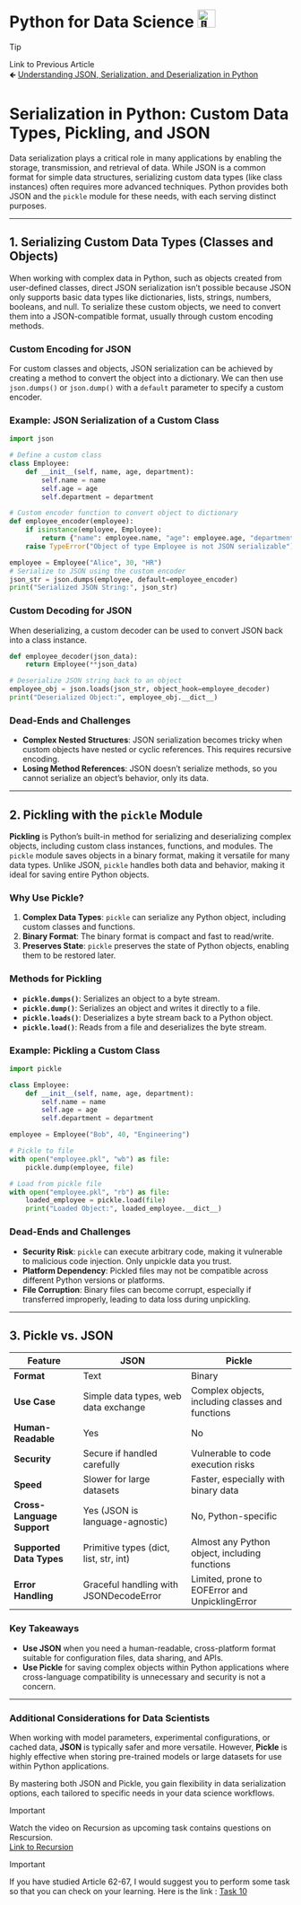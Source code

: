 # Python for Data Science <picture> <source srcset="https://fonts.gstatic.com/s/e/notoemoji/latest/1f40d/512.webp" type="image/webp"> <img src="https://fonts.gstatic.com/s/e/notoemoji/latest/1f40d/512.gif" alt="🐍" width="32" height="32"> </picture>

> [!TIP]  
> Link to Previous Article  
> 🡸 [Understanding JSON, Serialization, and Deserialization in Python](/File%20Handling/Articles/66_json.md)

# Serialization in Python: Custom Data Types, Pickling, and JSON

Data serialization plays a critical role in many applications by enabling the storage, transmission, and retrieval of data. While JSON is a common format for simple data structures, serializing custom data types (like class instances) often requires more advanced techniques. Python provides both JSON and the `pickle` module for these needs, with each serving distinct purposes.

---

## 1. Serializing Custom Data Types (Classes and Objects)

When working with complex data in Python, such as objects created from user-defined classes, direct JSON serialization isn’t possible because JSON only supports basic data types like dictionaries, lists, strings, numbers, booleans, and null. To serialize these custom objects, we need to convert them into a JSON-compatible format, usually through custom encoding methods.

### Custom Encoding for JSON

For custom classes and objects, JSON serialization can be achieved by creating a method to convert the object into a dictionary. We can then use `json.dumps()` or `json.dump()` with a `default` parameter to specify a custom encoder.

### Example: JSON Serialization of a Custom Class
```python
import json

# Define a custom class
class Employee:
    def __init__(self, name, age, department):
        self.name = name
        self.age = age
        self.department = department

# Custom encoder function to convert object to dictionary
def employee_encoder(employee):
    if isinstance(employee, Employee):
        return {"name": employee.name, "age": employee.age, "department": employee.department}
    raise TypeError("Object of type Employee is not JSON serializable")

employee = Employee("Alice", 30, "HR")
# Serialize to JSON using the custom encoder
json_str = json.dumps(employee, default=employee_encoder)
print("Serialized JSON String:", json_str)
```

### Custom Decoding for JSON
When deserializing, a custom decoder can be used to convert JSON back into a class instance.

```python
def employee_decoder(json_data):
    return Employee(**json_data)

# Deserialize JSON string back to an object
employee_obj = json.loads(json_str, object_hook=employee_decoder)
print("Deserialized Object:", employee_obj.__dict__)
```

### Dead-Ends and Challenges
- **Complex Nested Structures**: JSON serialization becomes tricky when custom objects have nested or cyclic references. This requires recursive encoding.
- **Losing Method References**: JSON doesn’t serialize methods, so you cannot serialize an object’s behavior, only its data.

---

## 2. Pickling with the `pickle` Module

**Pickling** is Python’s built-in method for serializing and deserializing complex objects, including custom class instances, functions, and modules. The `pickle` module saves objects in a binary format, making it versatile for many data types. Unlike JSON, `pickle` handles both data and behavior, making it ideal for saving entire Python objects.

### Why Use Pickle?
1. **Complex Data Types**: `pickle` can serialize any Python object, including custom classes and functions.
2. **Binary Format**: The binary format is compact and fast to read/write.
3. **Preserves State**: `pickle` preserves the state of Python objects, enabling them to be restored later.

### Methods for Pickling
- **`pickle.dumps()`**: Serializes an object to a byte stream.
- **`pickle.dump()`**: Serializes an object and writes it directly to a file.
- **`pickle.loads()`**: Deserializes a byte stream back to a Python object.
- **`pickle.load()`**: Reads from a file and deserializes the byte stream.

### Example: Pickling a Custom Class
```python
import pickle

class Employee:
    def __init__(self, name, age, department):
        self.name = name
        self.age = age
        self.department = department

employee = Employee("Bob", 40, "Engineering")

# Pickle to file
with open("employee.pkl", "wb") as file:
    pickle.dump(employee, file)

# Load from pickle file
with open("employee.pkl", "rb") as file:
    loaded_employee = pickle.load(file)
    print("Loaded Object:", loaded_employee.__dict__)
```

### Dead-Ends and Challenges
- **Security Risk**: `pickle` can execute arbitrary code, making it vulnerable to malicious code injection. Only unpickle data you trust.
- **Platform Dependency**: Pickled files may not be compatible across different Python versions or platforms.
- **File Corruption**: Binary files can become corrupt, especially if transferred improperly, leading to data loss during unpickling.

---

## 3. Pickle vs. JSON

| Feature                    | JSON                                       | Pickle                                          |
|----------------------------|--------------------------------------------|-------------------------------------------------|
| **Format**                 | Text                                       | Binary                                          |
| **Use Case**               | Simple data types, web data exchange       | Complex objects, including classes and functions|
| **Human-Readable**         | Yes                                        | No                                              |
| **Security**               | Secure if handled carefully                | Vulnerable to code execution risks              |
| **Speed**                  | Slower for large datasets                  | Faster, especially with binary data             |
| **Cross-Language Support** | Yes (JSON is language-agnostic)            | No, Python-specific                             |
| **Supported Data Types**   | Primitive types (dict, list, str, int)     | Almost any Python object, including functions   |
| **Error Handling**         | Graceful handling with JSONDecodeError     | Limited, prone to EOFError and UnpicklingError  |

### Key Takeaways
- **Use JSON** when you need a human-readable, cross-platform format suitable for configuration files, data sharing, and APIs.
- **Use Pickle** for saving complex objects within Python applications where cross-language compatibility is unnecessary and security is not a concern.

---

### Additional Considerations for Data Scientists

When working with model parameters, experimental configurations, or cached data, **JSON** is typically safer and more versatile. However, **Pickle** is highly effective when storing pre-trained models or large datasets for use within Python applications.

By mastering both JSON and Pickle, you gain flexibility in data serialization options, each tailored to specific needs in your data science workflows.

> [!IMPORTANT]  
> Watch the video on Recursion as upcoming task contains questions on Rescursion.  
> [Link to Recursion](https://www.youtube.com/watch?v=9bsK03SlmNM)

> [!IMPORTANT]  
> If you have studied Article 62-67, I would suggest you to perform some task so that you can check on your learning. Here is the link : [Task 10](/File%20Handling/Tasks/task_10.ipynb)

<!-- > [!TIP]  
> Link to Next Article  
> 🡺 []() -->
